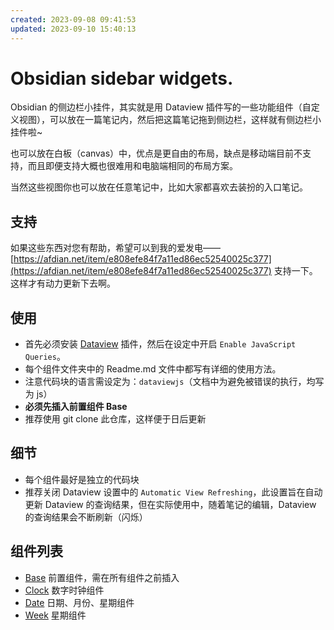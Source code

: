 ```yaml
---
created: 2023-09-08 09:41:53
updated: 2023-09-10 15:40:13
---
```


# Obsidian sidebar widgets.

Obsidian 的侧边栏小挂件，其实就是用 Dataview 插件写的一些功能组件（自定义视图），可以放在一篇笔记内，然后把这篇笔记拖到侧边栏，这样就有侧边栏小挂件啦~

也可以放在白板（canvas）中，优点是更自由的布局，缺点是移动端目前不支持，而且即便支持大概也很难用和电脑端相同的布局方案。

当然这些视图你也可以放在任意笔记中，比如大家都喜欢去装扮的入口笔记。

## 支持

如果这些东西对您有帮助，希望可以到我的爱发电——[https://afdian.net/item/e808efe84f7a11ed86ec52540025c377](https://afdian.net/item/e808efe84f7a11ed86ec52540025c377) 支持一下。这样才有动力更新下去啊。

## 使用

- 首先必须安装 [Dataview](https://github.com/blacksmithgu/obsidian-dataview) 插件，然后在设定中开启 `Enable JavaScript Queries`。
- 每个组件文件夹中的 Readme.md 文件中都写有详细的使用方法。
- 注意代码块的语言需设定为：`dataviewjs`（文档中为避免被错误的执行，均写为 js）
- **必须先插入前置组件 Base**
- 推荐使用 git clone 此仓库，这样便于日后更新

## 细节

- 每个组件最好是独立的代码块
- 推荐关闭 Dataview 设置中的 `Automatic View Refreshing`，此设置旨在自动更新 Dataview 的查询结果，但在实际使用中，随着笔记的编辑，Dataview 的查询结果会不断刷新（闪烁）

## 组件列表

- [Base](Base/Readme.md) 前置组件，需在所有组件之前插入
- [Clock](Clock/Readme.md) 数字时钟组件
- [Date](Date/Readme.md) 日期、月份、星期组件
- [Week](Week/Readme.md) 星期组件